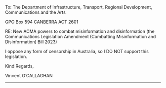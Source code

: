 To: The Department of Infrastructure, Transport, Regional Development,
Communications and the Arts

GPO Box 594
CANBERRA ACT 2601

RE: New ACMA powers to combat misinformation and disinformation (the
Communications Legislation Amendment (Combatting Misinformation and Disinformation)
Bill 2023)

I oppose any form of censorship in Australia, so I DO NOT support this legislation.

Kind Regards,

Vincent O’CALLAGHAN


-----

